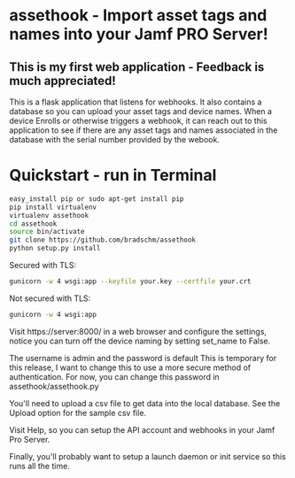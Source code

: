 # assethook - Import asset tags and names into your Jamf PRO Server!

## This is my first web application - Feedback is much appreciated!

This is a flask application that listens for webhooks. It also contains a database so you can upload your asset tags and device names. When a device Enrolls or otherwise triggers a webhook, it can reach out to this application to see if there are any asset tags and names associated in the database with the serial number provided by the webook. 

# Quickstart - run in Terminal

```bash
easy_install pip or sudo apt-get install pip 
pip install virtualenv
virtualenv assethook
cd assethook
source bin/activate
git clone https://github.com/bradschm/assethook
python setup.py install
```

Secured with TLS:
```bash
gunicorn -w 4 wsgi:app --keyfile your.key --certfile your.crt
```

Not secured with TLS:
```bash
gunicorn -w 4 wsgi:app
```

Visit https://server:8000/ in a web browser and configure the settings, notice you can turn off the device naming by setting set_name to False. 

The username is admin and the password is default 
This is temporary for this release, I want to change this to use a more secure method of authentication. For now, you can change this password in assethook/assethook.py

You'll need to upload a csv file to get data into the local database. See the Upload option for the sample csv file.

Visit Help, so you can setup the API account and webhooks in your Jamf Pro Server. 

Finally, you'll probably want to setup a launch daemon or init service so this runs all the time.







